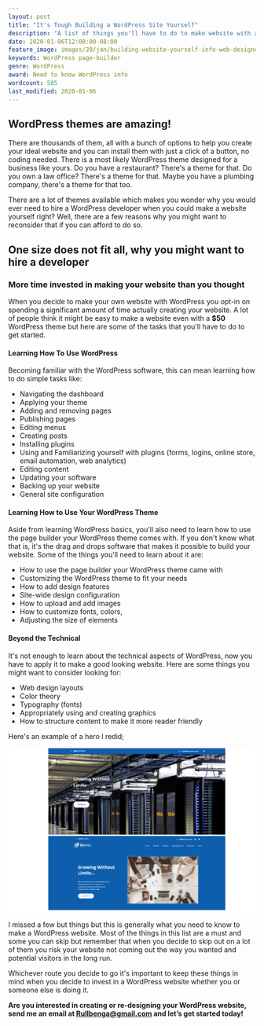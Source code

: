 ```yaml
---
layout: post
title: "It's Tough Building a WordPress Site Yourself"
description: "A list of things you'll have to do to make website with a WordPress theme, and why you might want to hire a designer instead."
date: 2020-01-06T12:00:00-08:00
feature_image: images/20/jan/building-website-yourself-info-web-designer.png
keywords: WordPress page-builder
genre: WordPress
award: Need to know WordPress info
wordcount: 585
last_modified: 2020-01-06
---
```


## WordPress themes are amazing!

There are thousands of them, all with a bunch of options to help you create your ideal website and you can install them with just a click of a button, no coding needed. There is a most likely WordPress theme designed for a business like yours. Do you have a restaurant? There's a theme for that. Do you own a law office? There's a theme for that. Maybe you have a plumbing company, there's a theme for that too.

There are a lot of themes available which makes you wonder why you would ever need to hire a WordPress developer when you could make a website yourself right? Well, there are a few reasons why you might want to reconsider that if you can afford to do so.

## One size does not fit all, why you might want to hire a developer


### More time invested in making your website than you thought

When you decide to make your own website with WordPress you opt-in on spending a significant amount of time actually creating your website. A lot of people think it might be easy to make a website even with a **$50** WordPress theme but here are some of the tasks that you'll have to do to get started.
	
#### Learning How To Use WordPress

Becoming familiar with the WordPress software, this can mean learning how to do simple tasks like:

- Navigating the dashboard
- Applying your theme
- Adding and removing pages
- Publishing pages
- Editing menus
- Creating posts
- Installing plugins
- Using and Familiarizing yourself with plugins (forms, logins, online store, email automation, web analytics)
- Editing content
- Updating your software
- Backing up your website
- General site configuration

#### Learning How to Use Your WordPress Theme

Aside from learning WordPress basics, you'll also need to learn how to use the page builder your WordPress theme comes with. If you don't know what that is, it's the drag and drops software that makes it possible to build your website. Some of the things you'll need to learn about it are:

- How to use the page builder your WordPress theme came with
- Customizing the WordPress theme to fit your needs
- How to add design features
- Site-wide design configuration
- How to upload and add images
- How to customize fonts, colors,
- Adjusting the size of elements

#### Beyond the Technical 

It's not enough to learn about the technical aspects of WordPress, now you have to apply it to make a good looking website. Here are some things you might want to consider looking for:

- Web design layouts
- Color theory 
- Typography (fonts)
- Appropriately using and creating graphics
- How to structure content to make it more reader friendly

Here's an example of a hero I redid;

![Website Redesign For It Business Before and After](images\20\jan\bennucom-website-redesign.png)

I missed a few but things but this is generally what you need to know to make a WordPress website. Most of the things in this list are a must and some you can skip but remember that when you decide to skip out on a lot of them you risk your website not coming out the way you wanted and potential visitors in the long run.

Whichever route you decide to go it's important to keep these things in mind when you decide to invest in a WordPress website whether you or someone else is doing it.

**Are you interested in creating or re-designing your WordPress website, send me an email at Rullbenga@gmail.com and let’s get started today!**
